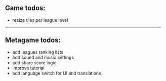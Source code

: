 ## Game todos:

- resize tiles per league level

---

## Metagame todos:

- add leagues ranking lists
- add sound and music settings
- add share score logic
- improve tutorial
- add language switch for UI and translations
